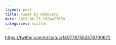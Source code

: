 ```yaml
--- 
layout: post 
title: Tweet by @bmovers 
date: 2021-06-23 1624477860 
categories: twitter 
--- 
```

https://twitter.com/o/status/1407787552476700672
